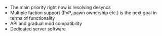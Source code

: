 * The main priority right now is resolving desyncs
* Multiple faction support (PvP, pawn ownership etc.) is the next goal in terms of functionality
* API and gradual mod compatibility
* Dedicated server software